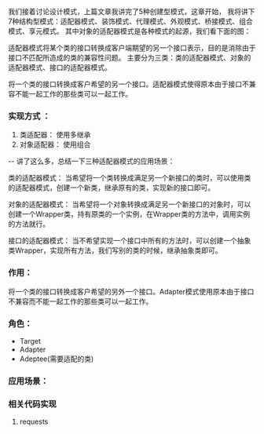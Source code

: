 我们接着讨论设计模式，上篇文章我讲完了5种创建型模式，这章开始，
我将讲下7种结构型模式：适配器模式、装饰模式、代理模式、外观模式、桥接模式、组合模式、享元模式。
其中对象的适配器模式是各种模式的起源，我们看下面的图：



适配器模式将某个类的接口转换成客户端期望的另一个接口表示，目的是消除由于接口不匹配所造成的类的兼容性问题。
主要分为三类：类的适配器模式、对象的适配器模式、接口的适配器模式。

将一个类的接口转换成客户希望的另一个接口。适配器模式使得原本由于接口不兼容不能一起工作的那些类可以一起工作。
### 实现方式 ：
1. 类适配器： 使用多继承
2. 对象适配器： 使用组合



--
讲了这么多，总结一下三种适配器模式的应用场景：

类的适配器模式：
    当希望将一个类转换成满足另一个新接口的类时，可以使用类的适配器模式，创建一个新类，继承原有的类，实现新的接口即可。

对象的适配器模式：
    当希望将一个对象转换成满足另一个新接口的对象时，可以创建一个Wrapper类，持有原类的一个实例，在Wrapper类的方法中，调用实例的方法就行。

接口的适配器模式：
    当不希望实现一个接口中所有的方法时，可以创建一个抽象类Wrapper，实现所有方法，我们写别的类的时候，继承抽象类即可。


### 作用：
将一个类的接口转换成客户希望的另外一个接口。Adapter模式使用原本由于接口不兼容而不能一起工作的那些类可以一起工作。

### 角色：
* Target
* Adapter
* Adeptee(需要适配的类)



### 应用场景：


### 相关代码实现
1. requests